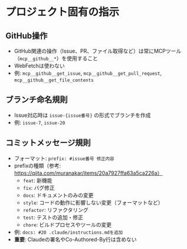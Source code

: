 # プロジェクト固有の指示

## GitHub操作

- GitHub関連の操作（Issue、PR、ファイル取得など）は常にMCPツール（`mcp__github__*`）を使用すること
- WebFetchは使わない
- 例: `mcp__github__get_issue`, `mcp__github__get_pull_request`, `mcp__github__get_file_contents`

## ブランチ命名規則

- Issue対応時は `issue-{issue番号}` の形式でブランチを作成
- 例: `issue-7`, `issue-20`

## コミットメッセージ規則

- フォーマット: `prefix: #issue番号 修正内容`
- prefixの種類（参考: https://qiita.com/muranakar/items/20a7927ffa63a5ca226a）
  - `feat`: 新機能
  - `fix`: バグ修正
  - `docs`: ドキュメントのみの変更
  - `style`: コードの動作に影響しない変更（フォーマットなど）
  - `refactor`: リファクタリング
  - `test`: テストの追加・修正
  - `chore`: ビルドプロセスやツールの変更
- 例: `docs: #20 .claude/instructions.mdを追加`
- **重要**: Claudeの署名やCo-Authored-By行は含めない
